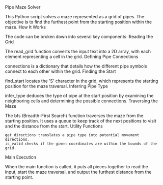 Pipe Maze Solver

This Python script solves a maze represented as a grid of pipes. The objective is to find the furthest point from the starting position within the maze.
How It Works

The code can be broken down into several key components:
Reading the Grid

The read_grid function converts the input text into a 2D array, with each element representing a cell in the grid.
Defining Pipe Connections

connections is a dictionary that details how the different pipe symbols connect to each other within the grid.
Finding the Start

find_start locates the 'S' character in the grid, which represents the starting position for the maze traversal.
Inferring Pipe Type

infer_type deduces the type of pipe at the start position by examining the neighboring cells and determining the possible connections.
Traversing the Maze

The bfs (Breadth-First Search) function traverses the maze from the starting position. It uses a queue to keep track of the next positions to visit and the distance from the start.
Utility Functions

    get_directions translates a pipe type into potential movement directions.
    is_valid checks if the given coordinates are within the bounds of the grid.

Main Execution

When the main function is called, it puts all pieces together to read the input, start the maze traversal, and output the furthest distance from the starting point.
